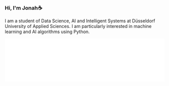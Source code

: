 ### Hi, I'm Jonah☕

I am a student of Data Science, AI and Intelligent Systems at Düsseldorf University of Applied Sciences. I am particularly interested in machine learning and AI algorithms using Python. 

![GitHub Metrics](github-metrics.svg)
